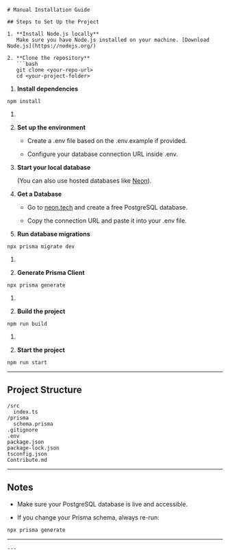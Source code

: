 
```
# Manual Installation Guide

## Steps to Set Up the Project

1. **Install Node.js locally**
   Make sure you have Node.js installed on your machine. [Download Node.js](https://nodejs.org/)

2. **Clone the repository**
   ```bash
   git clone <your-repo-url>
   cd <your-project-folder>
```

1.  **Install dependencies**

```
npm install
```

1.

2.  **Set up the environment**

    -   Create a .env file based on the .env.example if provided.

    -   Configure your database connection URL inside .env.

3.  **Start your local database**

    (You can also use hosted databases like [Neon](https://neon.tech)).

4.  **Get a Database**

    -   Go to [neon.tech](https://neon.tech) and create a free PostgreSQL database.

    -   Copy the connection URL and paste it into your .env file.

5.  **Run database migrations**

```
npx prisma migrate dev
```

1.

2.  **Generate Prisma Client**

```
npx prisma generate
```

1.

2.  **Build the project**

```
npm run build
```

1.

2.  **Start the project**

```
npm run start
```

* * * * *

**Project Structure**
---------------------

```
/src
  index.ts
/prisma
  schema.prisma
.gitignore
.env
package.json
package-lock.json
tsconfig.json
Contribute.md
```

* * * * *

**Notes**
---------

-   Make sure your PostgreSQL database is live and accessible.

-   If you change your Prisma schema, always re-run:

```
npx prisma generate
```

* * * * *

```
---

```